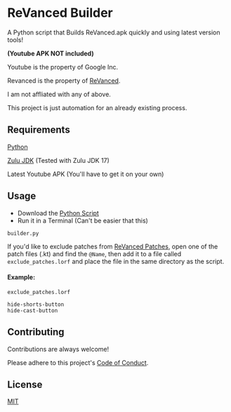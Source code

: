 
# ReVanced Builder

A Python script that Builds ReVanced.apk quickly and using latest version tools!

**(Youtube APK NOT included)**

Youtube is the property of Google Inc.

Revanced is the property of [ReVanced](https://revanced.app/).

I am not affliated with any of above.

This project is just automation for an already existing process.

## Requirements

[Python](https://www.python.org/downloads/)

[Zulu JDK](https://www.azul.com/downloads/?package=jdk#download-openjdk) (Tested with Zulu JDK 17)

Latest Youtube APK (You'll have to get it on your own)

## Usage

- Download the [Python Script](https://github.com/lorenzo3421/revanced-builder/releases/latest)
- Run it in a Terminal (Can't be easier that this)
```
builder.py
```
If you'd like to exclude patches from [ReVanced Patches](https://github.com/revanced/revanced-patches/tree/main/src/main/kotlin/app/revanced/patches),
open one of the patch files (.kt) and find the `@Name`,
then add it to a file called `exclude_patches.lorf` and
place the file in the same directory as the script.

#### Example:

`exclude_patches.lorf`
```
hide-shorts-button
hide-cast-button
```

## Contributing

Contributions are always welcome!

Please adhere to this project's
[Code of Conduct](https://github.com/lorenzo3421/revanced-builder/blob/main/.github/CODE_OF_CONDUCT.md).

## License

[MIT](https://choosealicense.com/licenses/mit/)


